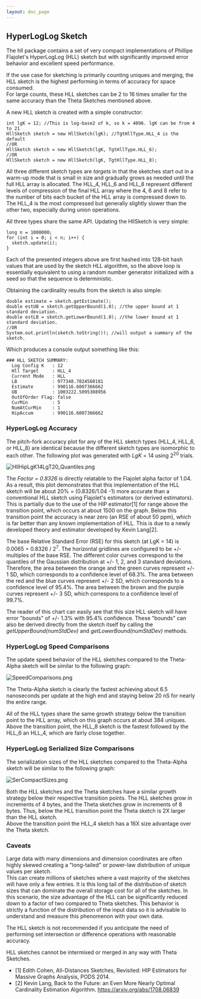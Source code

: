 ```yaml
---
layout: doc_page
---
```


## HyperLogLog Sketch
The hll package contains a set of very compact implementations of Phillipe Flajolet's
HyperLogLog (HLL) sketch but with significantly improved error behavior and excellent speed performance.

If the use case for sketching is primarily counting uniques and merging, 
the HLL sketch is the highest performing in terms of accuracy for space consumed.  
For large counts, these HLL sketches can be 2 to 16 times smaller for the same 
accuracy than the Theta Sketches mentioned above.

A new HLL sketch is created with a simple constructor:

    int lgK = 12; //This is log-base2 of k, so k = 4096. lgK can be from 4 to 21
    HllSketch sketch = new HllSketch(lgK); //TgtHllType.HLL_4 is the default
    //OR
    HllSketch sketch = new HllSketch(lgK, TgtHllType.HLL_6);
    //OR
    HllSketch sketch = new HllSketch(lgK, TgtHllType.HLL_8);

All three different sketch types are <i>targets</i> in that the sketches start out in a warm-up mode 
that is small in size and gradually grows as needed until the full HLL array is allocated. 
The HLL\_4, HLL\_6 and HLL\_8 represent different levels of compression of the final HLL array
where the 4, 6 and 8 refer to the number of bits each bucket of the HLL array is compressed down to.
The HLL\_4 is the most compressed but generally slightly slower than the other two, especially during union operations.

All three types share the same API. Updating the HllSketch is very simple:

    long n = 1000000;
    for (int i = 0; i < n; i++) {
      sketch.update(i);
    }

Each of the presented integers above are first hashed into 128-bit hash values that are used by the 
sketch HLL algorithm, so the above loop is essentially equivalent to using a random number generator 
initialized with a seed so that the sequence is deterministic.

Obtaining the cardinality results from the sketch is also simple:

    double estimate = sketch.getEstimate();
    double estUB = sketch.getUpperBound(1.0); //the upper bound at 1 standard deviation.
    double estLB = sketch.getLowerBound(1.0); //the lower bound at 1 standard deviation.
    //OR
    System.out.println(sketch.toString()); //will output a summary of the sketch.

Which produces a console output something like this:

    ### HLL SKETCH SUMMARY: 
      Log Config K   : 12
      Hll Target     : HLL_4
      Current Mode   : HLL
      LB             : 977348.7024560181
      Estimate       : 990116.6007366662
      UB             : 1003222.5095308956
      OutOfOrder Flag: false
      CurMin         : 5
      NumAtCurMin    : 1
      HipAccum       : 990116.6007366662


### HyperLogLog Accuracy

The pitch-fork accuracy plot for any of the HLL sketch types (HLL\_4, HLL\_6, or HLL\_8) are identical because the different sketch types are isomorphic to each other. 
The following plot was generated with <i>LgK</i> = 14 using 2<sup>20</sup> trials.

<img class="doc-img-full" src="{{site.docs_img_dir}}/hll/HllHipLgK14LgT20_Quantiles.png" alt="HllHipLgK14LgT20_Quantiles.png" />

The <i>Factor = 0.8326</i> is directly relatable to the Flajolet alpha factor of 1.04. 
As a result, this plot demonstrates that this implementation of the HLL sketch
will be about 20% = (0.8326/1.04 -1) more accurate than a conventional HLL sketch using Flajolet's estimators (or derived estimators). 
This is partially due to the use of the HIP estimator[1] for range above the transition point, which occurs at about 1500 on the graph. 
Below this transition point the accuracy is near zero (an RSE of about 50 ppm), which is far better than any known implementation of HLL. 
This is due to a newly developed theory and estimator developed by Kevin Lang[2].

The base Relative Standard Error (RSE) for this sketch (at LgK = 14) is 0.0065 = 0.8326 / 2<sup>7</sup>. 
The horizontal gridlines are configured to be +/- multiples of the base RSE.
The different color curves correspond to the quantiles of the Gaussian distribution at +/- 1, 2, and 3 standard deviations.
Therefore, the area between the orange and the green curves represent +/- 1 SD, which corresponds to a confidence level of 68.3%.
The area between the red and the blue curves represent +/- 2 SD, which corresponds to a confidence level of 95.4%.
The area between the brown and the purple curves represent +/- 3 SD, which correspons to a confidence level of 99.7%.

The reader of this chart can easily see that this size HLL sketch will have error "bounds" of +/- 1.3% with 95.4% confidence.
These "bounds" can also be derived directly from the sketch itself by calling the <i>getUpperBound(numStdDev)</i> 
and <i>getLowerBound(numStdDev)</i> methods.

### HyperLogLog Speed Comparisons

The update speed behavior of the HLL sketches compared to the Theta-Alpha sketch will be similar to the following graph:

<img class="doc-img-half" src="{{site.docs_img_dir}}/hll/SpeedComparisons.png" alt="SpeedComparisons.png" />

The Theta-Alpha sketch is clearly the fastest achieving about 6.5 nanoseconds per update at the high end and staying below 20 nS for nearly the entire range.  

All of the HLL types share the same growth strategy below the transition point to the HLL array, which on this graph occurs at about 384 uniques. Above the transition point, the HLL\_8 sketch is the fastest followed by the HLL\_6 an HLL\_4, which are fairly close together.


### HyperLogLog Serialized Size Comparisons

The serialization sizes of the HLL sketches compared to the Theta-Alpha sketch will be similar to the following graph:

<img class="doc-img-half" src="{{site.docs_img_dir}}/hll/SerCompactSizes.png" alt="SerCompactSizes.png" />

Both the HLL sketches and the Theta sketches have a similar growth strategy below their respective transition points. 
The HLL sketches grow in increments of 4 bytes, and the Theta sketches grow in increments of 8 bytes. 
Thus, below the HLL transition point the Theta sketch is 2X larger than the HLL sketch.  
Above the transition point the HLL\_4 sketch has a 16X size advantage over the Theta sketch.

### Caveats
Large data with many dimensions and dimension coordinates are often highly skewed 
creating a "long-tailed" or power-law distribution of unique values per sketch.  
This can create millions of sketches where a vast majority of the sketches will have only a few entries.
It is this long tail of the distribution of sketch sizes that can dominate the overall storage cost for all of the sketches. 
In this scenario, the size advantage of the HLL can be significantly reduced down to a factor of two compared to Theta sketches. 
This behavior is strictly a function of the distribution of the input data so it is advisable to understand 
and measure this phenomenon with your own data.

The HLL sketch is not recommended if you anticipate the need of performing set intersection 
or difference operations with reasonable accuracy.

HLL sketches cannot be intermixed or merged in any way with Theta Sketches.

* [1] Edith Cohen, All-Distances Sketches, Revisited: HIP Estimators for Massive Graphs Analysis, PODS 2014.
* [2] Kevin Lang, Back to the Future: an Even More Nearly Optimal Cardinality Estimation Algorithm. https://arxiv.org/abs/1708.06839
